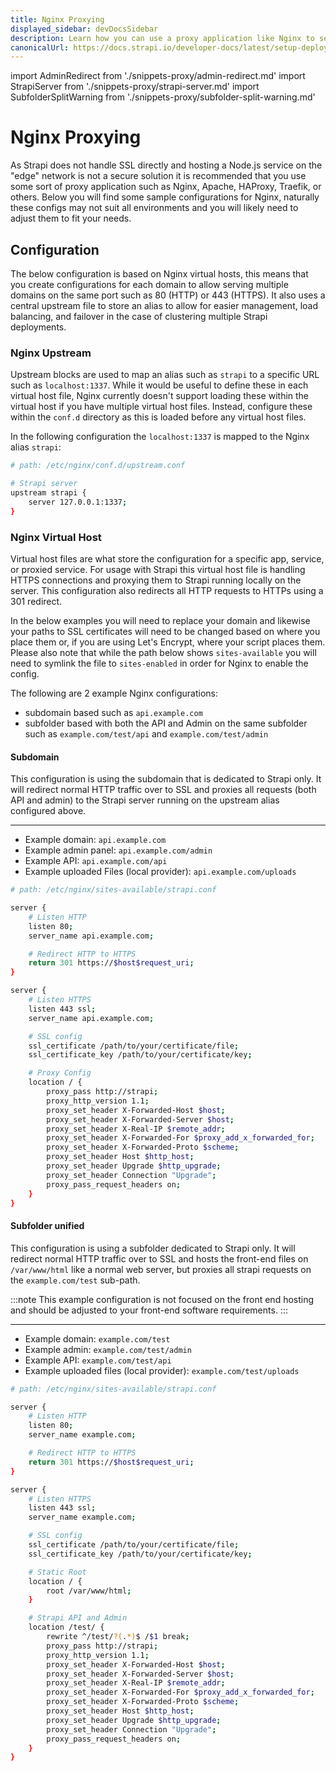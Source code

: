 ```yaml
---
title: Nginx Proxying
displayed_sidebar: devDocsSidebar
description: Learn how you can use a proxy application like Nginx to secure your Strapi application.
canonicalUrl: https://docs.strapi.io/developer-docs/latest/setup-deployment-guides/deployment/optional-software/nginx-proxy.html
---
```


import AdminRedirect from './snippets-proxy/admin-redirect.md'
import StrapiServer from './snippets-proxy/strapi-server.md'
import SubfolderSplitWarning from './snippets-proxy/subfolder-split-warning.md'

# Nginx Proxying

As Strapi does not handle SSL directly and hosting a Node.js service on the "edge" network is not a secure solution it is recommended that you use some sort of proxy application such as Nginx, Apache, HAProxy, Traefik, or others. Below you will find some sample configurations for Nginx, naturally these configs may not suit all environments and you will likely need to adjust them to fit your needs.

## Configuration

The below configuration is based on Nginx virtual hosts, this means that you create configurations for each domain to allow serving multiple domains on the same port such as 80 (HTTP) or 443 (HTTPS). It also uses a central upstream file to store an alias to allow for easier management, load balancing, and failover in the case of clustering multiple Strapi deployments.

<StrapiServer components={props.components} />

### Nginx Upstream

Upstream blocks are used to map an alias such as `strapi` to a specific URL such as `localhost:1337`. While it would be useful to define these in each virtual host file, Nginx currently doesn't support loading these within the virtual host if you have multiple virtual host files. Instead, configure these within the `conf.d` directory as this is loaded before any virtual host files.

In the following configuration the `localhost:1337` is mapped to the Nginx alias `strapi`:

```sh
# path: /etc/nginx/conf.d/upstream.conf

# Strapi server
upstream strapi {
    server 127.0.0.1:1337;
}
```

### Nginx Virtual Host

Virtual host files are what store the configuration for a specific app, service, or proxied service. For usage with Strapi this virtual host file is handling HTTPS connections and proxying them to Strapi running locally on the server. This configuration also redirects all HTTP requests to HTTPs using a 301 redirect.

In the below examples you will need to replace your domain and likewise your paths to SSL certificates will need to be changed based on where you place them or, if you are using Let's Encrypt, where your script places them. Please also note that while the path below shows `sites-available` you will need to symlink the file to `sites-enabled` in order for Nginx to enable the config.

The following are 2 example Nginx configurations:

- subdomain based such as `api.example.com`
- subfolder based with both the API and Admin on the same subfolder such as `example.com/test/api` and `example.com/test/admin`

<SubfolderSplitWarning components={props.components} />

<Tabs>

<TabItem value="Subdomain" label="Subdomain">

#### Subdomain

This configuration is using the subdomain that is dedicated to Strapi only. It will redirect normal HTTP traffic over to SSL and proxies all requests (both API and admin) to the Strapi server running on the upstream alias configured above.

---

- Example domain: `api.example.com`
- Example admin panel: `api.example.com/admin`
- Example API: `api.example.com/api`
- Example uploaded Files (local provider): `api.example.com/uploads`

```sh
# path: /etc/nginx/sites-available/strapi.conf

server {
    # Listen HTTP
    listen 80;
    server_name api.example.com;

    # Redirect HTTP to HTTPS
    return 301 https://$host$request_uri;
}

server {
    # Listen HTTPS
    listen 443 ssl;
    server_name api.example.com;

    # SSL config
    ssl_certificate /path/to/your/certificate/file;
    ssl_certificate_key /path/to/your/certificate/key;

    # Proxy Config
    location / {
        proxy_pass http://strapi;
        proxy_http_version 1.1;
        proxy_set_header X-Forwarded-Host $host;
        proxy_set_header X-Forwarded-Server $host;
        proxy_set_header X-Real-IP $remote_addr;
        proxy_set_header X-Forwarded-For $proxy_add_x_forwarded_for;
        proxy_set_header X-Forwarded-Proto $scheme;
        proxy_set_header Host $http_host;
        proxy_set_header Upgrade $http_upgrade;
        proxy_set_header Connection "Upgrade";
        proxy_pass_request_headers on;
    }
}
```

</TabItem>

<TabItem value="Subfolder unified" label="Subfolder unified">

#### Subfolder unified

This configuration is using a subfolder dedicated to Strapi only. It will redirect normal HTTP traffic over to SSL and hosts the front-end files on `/var/www/html` like a normal web server, but proxies all strapi requests on the `example.com/test` sub-path.

:::note
This example configuration is not focused on the front end hosting and should be adjusted to your front-end software requirements.
:::

---

- Example domain: `example.com/test`
- Example admin: `example.com/test/admin`
- Example API: `example.com/test/api`
- Example uploaded files (local provider): `example.com/test/uploads`

```sh
# path: /etc/nginx/sites-available/strapi.conf

server {
    # Listen HTTP
    listen 80;
    server_name example.com;

    # Redirect HTTP to HTTPS
    return 301 https://$host$request_uri;
}

server {
    # Listen HTTPS
    listen 443 ssl;
    server_name example.com;

    # SSL config
    ssl_certificate /path/to/your/certificate/file;
    ssl_certificate_key /path/to/your/certificate/key;

    # Static Root
    location / {
        root /var/www/html;
    }

    # Strapi API and Admin
    location /test/ {
        rewrite ^/test/?(.*)$ /$1 break;
        proxy_pass http://strapi;
        proxy_http_version 1.1;
        proxy_set_header X-Forwarded-Host $host;
        proxy_set_header X-Forwarded-Server $host;
        proxy_set_header X-Real-IP $remote_addr;
        proxy_set_header X-Forwarded-For $proxy_add_x_forwarded_for;
        proxy_set_header X-Forwarded-Proto $scheme;
        proxy_set_header Host $http_host;
        proxy_set_header Upgrade $http_upgrade;
        proxy_set_header Connection "Upgrade";
        proxy_pass_request_headers on;
    }
}
```

</TabItem>

</Tabs>

<AdminRedirect components={props.components} />
